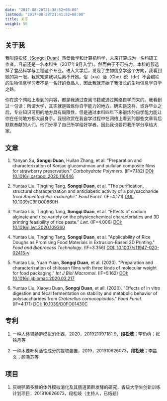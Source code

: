 ```yaml
---
date: "2017-08-20T21:38:52+08:00"
lastmod: "2017-08-28T21:41:52+08:00"
title: 关于
weight: 50
---
```


## 关于我

我叫[段松岐（Songqi Duan）](https://www.researchgate.net/profile/Songqi_Duan)热爱数学和计算机科学，未来打算成为一名科研工作者，目前还是一名本科生（2017年9月入学）。然而由于不可抗力，本科的我选择了食品科学与工程这个专业。进入大学后，发现了生物信息学这个方向，我看到她的第一眼，我就知道我以后离不开她。俗（xia）话（Che）说（de）不会编程的生物信息学习者不是一名好的食品人，因此我就开始了我漫长的生物信息学自学之路。

你在这个网站上看到的内容，都是我通过查阅书籍或通过网络自学而来的。我看到过一句话：所谓大学，其实就是锻炼你自学能力的地方。确实是这样，或许毕业之后，专业知识可用的地方具有局限性，但是通过本科四年下来锻炼的自学能力能让你在任何地方都大展身手。我很欣赏在我自学过程中在网络上看到的那些文章背后默默奉献的人们，他们分享了自己所学给好学者。因此我也要将我所学分享给大家。

## 文章

1. Yanyan Su, **Songqi Duan**, Huilan Zhang, et al. "Preparation and characterization of Konjac glucomannan and pullulan composite films for strawberry preservation." *Carbohydrate Polymers*. (IF=7.182) [DOI: 10.1016/j.carbpol.2020.116446](https://doi.org/10.1016/j.carbpol.2020.116446)
	
2. Yuntao Liu, Tingting Tang, **Songqi Duan**, et al. "The purification, structural characterization and antidiabetic activity of a polysaccharide from *Anoectochilus roxburghii*." *Food Funct*. (IF=4.171) [DOI: 10.1039/C9FO00860H](https://doi.org/10.1039/C9FO00860H)

3. Yuntao Liu, Tingting Tang, **Songqi Duan**, et al. "Effects of sodium alginate and rice variety on the physicochemical characteristics and 3D printing feasibility of rice paste." *Lwt*. (IF=4.006) [DOI: 10.1016/j.lwt.2020.109360](https://doi.org/10.1016/j.lwt.2020.109360)
	
4. Yuntao Liu, Tingting Tang, **Songqi Duan**, et al. "Applicability of Rice Doughs as Promising Food Materials in Extrusion-Based 3D Printing." *Food and Bioprocess Technology*. (IF=3.356) [DOI: 10.1007/s11947-020-02415-y](https://doi.org/10.1007/s11947-020-02415-y)
	
5. Yuntao Liu, Yuan Yuan, **Songqi Duan**, et al. (2020). "Preparation and characterization of chitosan films with three kinds of molecular weight for food packaging." *Int J Biol Macromol*. (IF=5.162) [DOI: 10.1016/j.ijbiomac.2020.03.217](https://doi.org/10.1016/j.ijbiomac.2020.03.217)

6. Yuntao Liu, Xiaoyu Duan, **Songqi Duan**, et all. (2020). "Effects of in vitro digestion and fecal fermentation on stability and metabolic behavior of polysaccharides from *Craterellus cornucopioides*." *Food Funct*. (IF=4.171) [DOI: 10.1039/D0FO01430C](https://doi.org/10.1039/D0FO01430C)

## 专利

1. 一种人体胃肠道模拟消化器，2020，201921097181.9，**段松岐**；李仍树；张铭月等

2. 一种木姜叶柯活性成分的提取装置，2019，201910626073，**段松岐**；李益文；颜滟苏等

## 项目

1. 灰喇叭菌多糖的体外模拟消化及其肠道菌群发酵的研究，省级大学生创新训练计划项目，201910626073，段松岐（主持人，已结题）
